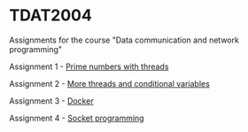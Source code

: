 # TDAT2004
Assignments for the course "Data communication and network programming"

Assignment 1 - [Prime numbers with threads](/assignment_1/main.cpp)

Assignment 2 - [More threads and conditional variables](/assignment_2/main.cpp)

Assignment 3 - [Docker](/assignment_3)

Assignment 4 - [Socket programming](/assignment_4)
